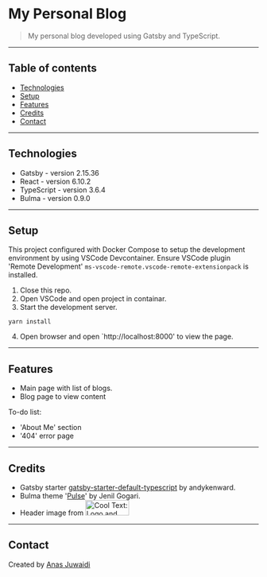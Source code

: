 # My Personal Blog
> My personal blog developed using Gatsby and TypeScript.

---

## Table of contents
* [Technologies](#technologies)
* [Setup](#setup)
* [Features](#features)
* [Credits](#credits)
* [Contact](#contact)

---

## Technologies
* Gatsby - version 2.15.36
* React - version 6.10.2
* TypeScript - version 3.6.4
* Bulma - version 0.9.0

---

## Setup
This project configured with Docker Compose to setup the development environment by using VSCode Devcontainer.
Ensure VSCode plugin 'Remote Development' `ms-vscode-remote.vscode-remote-extensionpack` is installed.

1. Close this repo.
2. Open VSCode and open project in containar.
3. Start the development server.
```
yarn install
```
4. Open browser and open `http://localhost:8000' to view the page.

---

## Features
* Main page with list of blogs.
* Blog page to view content

To-do list:
* 'About Me' section
* '404' error page

---

## Credits
* Gatsby starter [gatsby-starter-default-typescript](https://www.gatsbyjs.org/starters/andykenward/gatsby-starter-default-typescript/) by andykenward.
* Bulma theme '[Pulse](https://jenil.github.io/bulmaswatch/pulse/)' by Jenil Gogari.
* Header image from <a href="http://cooltext.com" target="_top"><img src="https://cooltext.com/images/ct_button.gif" width="88" height="31" alt="Cool Text: Logo and Graphics Generator" /></a>

---

## Contact
Created by [Anas Juwaidi](mailto:anas.didi95@gmail.com)
